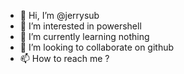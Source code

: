 - 👋 Hi, I’m @jerrysub
- 👀 I’m interested in powershell
- 🌱 I’m currently learning nothing
- 💞️ I’m looking to collaborate on github
- 📫 How to reach me ?

<!---
jerrysub/jerrysub is a ✨ special ✨ repository because its `README.md` (this file) appears on your GitHub profile.
You can click the Preview link to take a look at your changes.
--->
